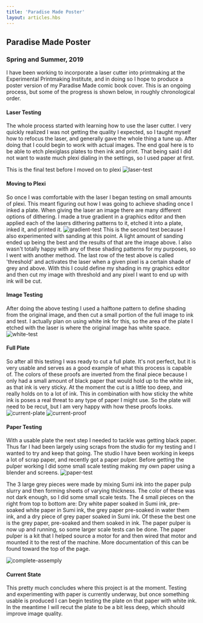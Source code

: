 ```yaml
---
title: 'Paradise Made Poster'
layout: articles.hbs
---
```

## Paradise Made Poster
### Spring and Summer, 2019

I have been working to incorporate a laser cutter into printmaking at the Experimental Printmaking Institute, and in doing so I hope to produce a poster version of my Paradise Made comic book cover. This is an ongoing process, but some of the progress is shown below, in roughly chronological order.

#### Laser Testing
The whole process started with learning how to use the laser cutter. I very quickly realized I was not getting the quality I expected, so I taught myself how to refocus the laser, and generally gave the whole thing a tune up. After doing that I could begin to work with actual images. The end goal here is to be able to etch plexiglass plates to then ink and print. That being said I did not want to waste much plexi dialing in the settings, so I used paper at first.

This is the final test before I moved on to plexi
![laser-test](https://raw.githubusercontent.com/thomas-williams/portfolio/master/pictures/paradise_made/laser-test.png)

#### Moving to Plexi
So once I was comfortable with the laser I began testing on small amounts of plexi. This meant figuring out how I was going to achieve shading once I inked a plate. When giving the laser an image there are many different options of dithering. I made a true gradient in a graphics editor and then applied each of the lasers dithering patterns to it, etched it into a plate, inked it, and printed it.
![gradient-test](https://raw.githubusercontent.com/thomas-williams/portfolio/master/pictures/paradise_made/gradient-test.png)
This is the second test because I also experimented with sanding at this point. A light amount of sanding ended up being the best and the results of that are the image above. I also wasn't totally happy with any of these shading patterns for my purposes, so I went with another method. The last row of the test above is called 'threshold' and activates the laser when a given pixel is a certain shade of grey and above. With this I could define my shading in my graphics editor and then cut my image with threshold and any pixel I want to end up with ink will be cut.

#### Image Testing
After doing the above testing I used a halftone pattern to define shading from the original image, and then cut a small portion of the full image to ink and test. I actually plan on using white ink for this, so the area of the plate I etched with the laser is where the original image has white space.
![white-test](https://raw.githubusercontent.com/thomas-williams/portfolio/master/pictures/paradise_made/white-test.png)

#### Full Plate
So after all this testing I was ready to cut a full plate. It's not perfect, but it is very usable and serves as a good example of what this process is capable of. The colors of these proofs are inverted from the final piece because I only had a small amount of black paper that would hold up to the white ink, as that ink is very sticky. At the moment the cut is a little too deep, and really holds on to a lot of ink. This in combination with how sticky the white ink is poses a real threat to any type of paper I might use. So the plate will need to be recut, but I am very happy with how these proofs looks.
![current-plate](https://raw.githubusercontent.com/thomas-williams/portfolio/master/pictures/paradise_made/current-plate.png)
![current-proof](https://raw.githubusercontent.com/thomas-williams/portfolio/master/pictures/paradise_made/current-proof.png)

#### Paper Testing
With a usable plate the next step I needed to tackle was getting black paper. Thus far I had been largely using scraps from the studio for my testing and I wanted to try and keep that going. The studio I have been working in keeps a lot of scrap paper, and recently got a paper pulper. Before getting the pulper working I did some small scale testing making my own paper using a blender and screens.
![paper-test](https://raw.githubusercontent.com/thomas-williams/portfolio/master/pictures/paradise_made/paper-test.png)

The 3 large grey pieces were made by mixing Sumi ink into the paper pulp slurry and then forming sheets of varying thickness. The color of these was not dark enough, so I did some small scale tests. The 4 small pieces on the right from top to bottom are: Dry white paper soaked in Sumi ink, pre-soaked white paper in Sumi ink, the grey paper pre-soaked in water them ink, and a dry piece of grey paper soaked in Sumi ink. Of these the best one is the grey paper, pre-soaked and them soaked in ink. The paper pulper is now up and running, so some larger scale tests can be done. The paper pulper is a kit that I helped source a motor for and then wired that motor and mounted it to the rest of the machine. More documentation of this can be found toward the top of the page.

![complete-assemply](https://raw.githubusercontent.com/thomas-williams/portfolio/master/pictures/paper-making/complete-assembly.jpeg)

#### Current State
This pretty much concludes where this project is at the moment. Testing and experimenting with paper is currently underway, but once something usable is produced I can begin testing the plate on that paper with white ink. In the meantime I will recut the plate to be a bit less deep, which should improve image quality.